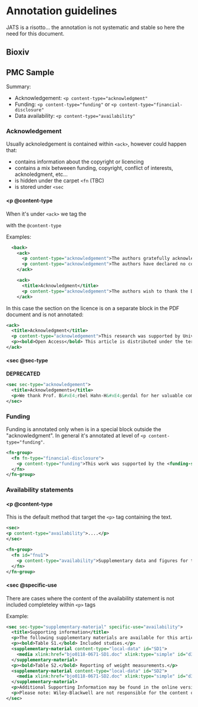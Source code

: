 # Annotation guidelines
JATS is a risotto... the annotation is not systematic and stable so here the need for this document.

## Bioxiv

## PMC Sample

Summary:
 - Acknowledgement: `<p content-type="acknowledgment"`
 - Funding: `<p content-type="funding"` or `<p content-type="financial-disclosure"`
 - Data availability: `<p content-type="availability"`

### Acknowledgement 
Usually acknoledgement is contained within `<ack>`, however could happen that:
 - contains information about the copyright or licencing
 - contains a mix betweeen funding, copyright, conflict of interests, acknoledgment, etc...
 - is hidden under the carpet `<fn` (TBC)
 - is stored under `<sec` 

#### <p @content-type

When it's under `<ack>` we tag the <p> with the `@content-type`

Examples: 

```xml
  <back>
    <ack>
      <p content-type="acknowledgement">The authors gratefully acknowledge Kirkstall Ltd., [...].</p>
      <p content-type="acknowledgement">The authors have declared no conflict of interest.</p>
    </ack>
```

```xml
    <ack>
      <title>Acknowledgment</title>
      <p content-type="acknowledgement">The authors wish to thank the Department of Science and Technology (DST), West Bengal, India, for the financial assistance.</p>
    </ack>
```

In this case the section on the licence is on a separate block in the PDF document and is not annotated: 

```xml
<ack>
  <title>Acknowledgment</title>
  <p content-type="acknowledgement">This research was supported by University of California, Davis through Academic Federation Research Grant Program&#x2014;Innovative Developmental Award.</p>
  <p><bold>Open Access</bold> This article is distributed under the terms of the Creative Commons Attribution Noncommercial License which permits any noncommercial use, distribution, and reproduction in any medium, provided the original author(s) and source are credited.</p>
</ack>
```


#### <sec @sec-type 

**DEPRECATED**

```xml
<sec sec-type="acknowledgement">
  <title>Acknowledgements</title>
  <p>We thank Prof. B&#xE4;rbel Hahn-H&#xE4;gerdal for her valuable comments, Catherine Paul for critically reading the manuscript and Birgit Johansson for providing fresh soil for DNA extraction. This work was financed by the Swedish Research Council (VR).</p>
</sec>
```


### Funding

Funding is annotated only when is in a special block outside the "acknowledgment". 
In general it's annotated at level of `<p content-type="funding"`.

```xml
<fn-group>
  <fn fn-type="financial-disclosure">
    <p content-type="funding">This work was supported by the <funding-source id="gs1">National Institute of Neurological Disease and Stroke</funding-source> [grant number <award-id rid="gs1">NS43419</award-id>-01A]. Salary support for G.H.D.V. was provided by a Research Career Service Award from the <funding-source id="gs2">Department of Veteran Affairs</funding-source>.</p>
  </fn>
</fn-group>
```

### Availability statements

#### <p @content-type 

This is the default method that target the `<p>` tag containing the text. 

```xml
<sec>
<p content-type="availability">....</p>
</sec>
```

```xml
<fn-group>
  <fn id="fnu1">
    <p content-type="availability">Supplementary data and figures for this paper are available from the IUCr electronic archives (Reference: <ext-link ext-link-type="uri" xlink:href="http://scripts.iucr.org/cgi-bin/sendsup?im2283">IM2283</ext-link>).</p>
  </fn>
</fn-group>
```

#### <sec @specific-use

There are cases where the content of the availability statement is not included completeley within `<p>` tags

Example: 

```xml
<sec sec-type="supplementary-material" specific-use="availability">
  <title>Supporting information</title>
  <p>The following supplementary materials are available for this article:</p>
  <p><bold>Table S1.</bold> Included studies.</p>
  <supplementary-material content-type="local-data" id="SD1">
    <media xlink:href="bjo0118-0671-SD1.doc" xlink:type="simple" id="d32e5236" position="anchor" mimetype="application" mime-subtype="msword"/>
  </supplementary-material>
  <p><bold>Table S2.</bold> Reporting of weight measurements.</p>
  <supplementary-material content-type="local-data" id="SD2">
    <media xlink:href="bjo0118-0671-SD2.doc" xlink:type="simple" id="d32e5242" position="anchor" mimetype="application" mime-subtype="msword"/>
  </supplementary-material>
  <p>Additional Supporting Information may be found in the online version of this article.</p>
  <p>Please note: Wiley-Blackwell are not responsible for the content or functionality of any supporting information supplied by the authors. Any queries (other than missing material) should be directed to the corresponding author.</p>
</sec>
```
